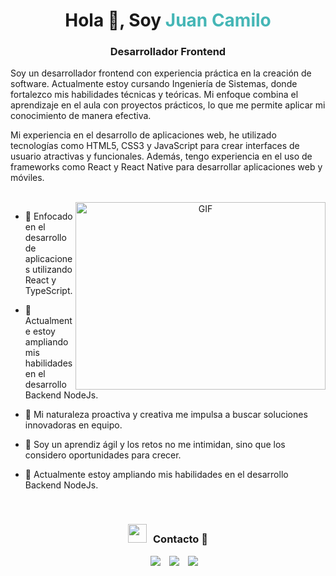 <h1 align="center">Hola 👋, Soy <span style="color: #45B6B6">
Juan Camilo</span></h1>
<h3 align="center">Desarrollador Frontend</h3>

<p>
Soy un desarrollador frontend con experiencia práctica en la creación de software. Actualmente estoy cursando Ingeniería de Sistemas, donde fortalezco mis habilidades técnicas y teóricas. Mi enfoque combina el aprendizaje en el aula con proyectos prácticos, lo que me permite aplicar mi conocimiento de manera efectiva.

Mi experiencia en el desarrollo de aplicaciones web, he utilizado tecnologías como HTML5, CSS3 y JavaScript para crear interfaces de usuario atractivas y funcionales. Además, tengo experiencia en el uso de frameworks como React y React Native para desarrollar aplicaciones web y móviles.

</p>

<br/>

<a target="_blank" align="center">
  <img align="right" top="500" height="300" width="400" alt="GIF" src="https://media.giphy.com/media/SWoSkN6DxTszqIKEqv/giphy.gif">
</a>

- 🌱 Enfocado en el desarrollo de aplicaciones utilizando React y TypeScript.

- 🤝 Actualmente estoy ampliando mis habilidades en el desarrollo Backend NodeJs.

- 🌱 Mi naturaleza proactiva y creativa me impulsa a buscar soluciones innovadoras en equipo.

- 🌱 Soy un aprendiz ágil y los retos no me intimidan, sino que los considero oportunidades para crecer.

- 🤝 Actualmente estoy ampliando mis habilidades en el desarrollo Backend NodeJs.


<br/>
<h3 align="center" > <img src="https://media.giphy.com/media/iY8CRBdQXODJSCERIr/giphy.gif" width="30" height="30" style="margin-right: 10px;">Contacto 🤝 </h3>

<p align="center">

 <div align="center"  class="icons-social" style="margin-left: 10px;">
        <a style="margin-left: 10px;"  target="_blank" href="www.linkedin.com/in/
juan-camilo-rojas-díaz-a42384231
">
			<img src="https://img.icons8.com/doodle/40/000000/linkedin--v2.png"></a>
        <a style="margin-left: 10px;" target="_blank" href="https://github.com/JuanCam1">
		<img src="https://img.icons8.com/doodle/40/000000/github--v1.png"></a>
	   <a style="margin-left: 10px;" target="_blank" href="https://x.com/juancamilor576?t=W7lAkZiXasRkyiRMp_a26Q&s=09">
			<img src="https://img.icons8.com/doodle/1x/twitter-squared--v2.png" ></a>
		</div>
</p>

